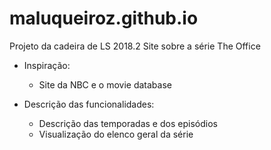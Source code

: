 # maluqueiroz.github.io
Projeto da cadeira de LS 2018.2
 Site sobre a série The Office
 
 * Inspiração:
    * Site da NBC e o movie database

 * Descrição das funcionalidades:
     * Descrição das temporadas e dos episódios 
     * Visualização do elenco geral da série

